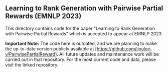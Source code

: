 ## Learning to Rank Generation with Pairwise Partial Rewards (EMNLP 2023)

This directory contains code for the paper "Learning to Rank Generation with Pairwise Partial Rewards" which is accepted to appear at EMNLP 2023.

**Important Note:** The code here is outdated, and we are planning to make the up-to-date version publicly available at [https://github.com/jinulee-v/PairwisePartialReward]. All future updates and maintenance work will be carried out in that repository. For the most current code and data, please visit the linked repository.
